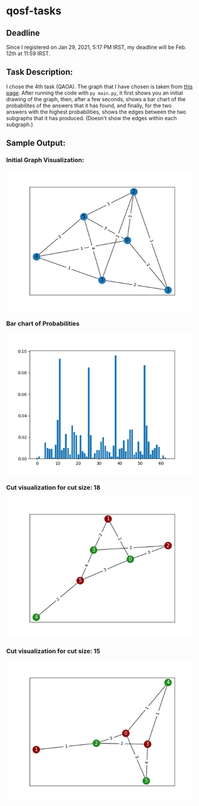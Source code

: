 # qosf-tasks

## Deadline
Since I registered on Jan 29, 2021, 5:17 PM IRST, my deadline will be Feb. 12th at 11:59 IRST.

## Task Description:
I chose the 4th task (QAOA). The graph that I have chosen is taken from [this page](https://tc3-japan.github.io/DA_tutorial/tutorial-3-max-cut.html).
After running the code with `py main.py`, it first shows you an initial drawing of the graph, then, after a few seconds, shows a bar chart of the probabilites of the answers that it has found, and finally, for the two answers with the highest probabilities, shows the edges between the two subgraphs that it has produced. (Doesn't show the edges within each subgraph.)

## Sample Output:

### Initial Graph Visualization:
![Initial Graph](task4/Result-Samples/Initial_Graph.png)

### Bar chart of Probabilities
![Bar chart](task4/Result-Samples/Bar_chart_of_probabilities_of_answers.png)

### Cut visualization for cut size: 18
![Cut: 18](task4/Result-Samples/Cut_edges_for_cut_size_18.png)

### Cut visualization for cut size: 15
![Cut: 15](task4/Result-Samples/Cut_edges_for_cut_size_15.png)
